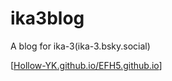 # ika3blog
A blog for ika-3(ika-3.bsky.social)

[[Hollow-YK.github.io/EFH5.github.io](https://hollow-yk.github.io/ika3blog/)]
